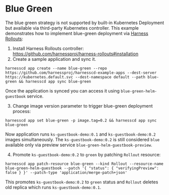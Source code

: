 # Blue Green

The blue green strategy is not supported by built-in Kubernetes Deployment but available via third-party Kubernetes controller.
This example demonstrates how to implement blue-green deployment via [Harness Rollouts](https://github.com/harnessproj/harness-rollouts):

1. Install Harness Rollouts controller: https://github.com/harnessproj/harness-rollouts#installation
2. Create a sample application and sync it.

```
harnesscd app create --name blue-green --repo https://github.com/harnessproj/harnesscd-example-apps --dest-server https://kubernetes.default.svc --dest-namespace default --path blue-green && harnesscd app sync blue-green
```

Once the application is synced you can access it using `blue-green-helm-guestbook` service.

3. Change image version parameter to trigger blue-green deployment process:

```
harnesscd app set blue-green -p image.tag=0.2 && harnesscd app sync blue-green
```

Now application runs `ks-guestbook-demo:0.1` and `ks-guestbook-demo:0.2` images simultaneously.
The `ks-guestbook-demo:0.2` is still considered `blue` available only via preview service `blue-green-helm-guestbook-preview`.

4. Promote `ks-guestbook-demo:0.2` to `green` by patching `Rollout` resource:

```
harnesscd app patch-resource blue-green --kind Rollout --resource-name blue-green-helm-guestbook --patch '{ "status": { "verifyingPreview": false } }' --patch-type 'application/merge-patch+json'
```

This promotes `ks-guestbook-demo:0.2` to `green` status and `Rollout` deletes old replica which runs `ks-guestbook-demo:0.1`.
